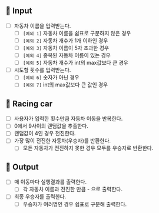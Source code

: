 ## 🚖 Input

- [ ]  자동차 이름을 입력받는다.
    - [ ]  `[예외 1]` 자동차 이름을 쉼표로 구분하지 않은 경우
    - [ ]  `[예외 2]` 자동차 개수가 1개 이하인 경우
    - [ ]  `[예외 3]` 자동차 이름이 5자 초과한 경우
    - [ ]  `[예외 4]` 중복된 자동차 이름이 있는 경우
    - [ ]  `[예외 5]` 자동차 개수가 int의 max값보다 큰 경우
- [ ]  시도할 횟수를 입력받는다.
    - [ ]  `[예외 6]` 숫자가 아닌 경우
    - [ ]  `[예외 7]` int의 max값보다 큰 값인 경우

## 🚀 Racing car

- [ ]  사용자가 입력한 횟수만큼 자동차 이동을 반복한다.
- [ ]  0에서 9사이의 랜덤값을 추출한다.
- [ ]  랜덤값이 4인 경우 전진한다.
- [ ]  가장 많이 전진한 자동차(우승자)를 반환한다.
    - [ ]  모든 자동차가 전진하지 못한 경우 모두를 우승자로 반환한다.

## 🎯 Output

- [ ]  매 이동마다 실행결과를 출력한다.
    - [ ]  각 자동차 이름과 전진한 만큼 - 으로 출력한다.
- [ ]  최종 우승자를 출력한다.
    - [ ]  우승자가 여러명인 경우 쉼표로 구분해 출력한다.
